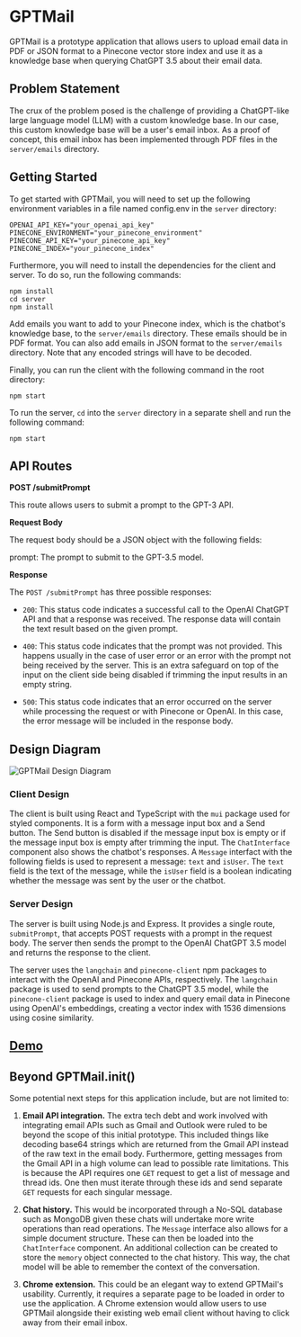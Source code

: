 # GPTMail
GPTMail is a prototype application that allows users to upload email data in PDF or JSON format to a Pinecone vector store index and use it as a knowledge base when querying ChatGPT 3.5 about their email data.

## Problem Statement
The crux of the problem posed is the challenge of providing a ChatGPT-like large language model (LLM) with a custom knowledge base. In our case, this custom knowledge base will be a user's email inbox. As a proof of concept, this email inbox has been implemented through PDF files in the `server/emails` directory.

## Getting Started
To get started with GPTMail, you will need to set up the following environment variables in a file named config.env in the `server` directory:

```
OPENAI_API_KEY="your_openai_api_key"
PINECONE_ENVIRONMENT="your_pinecone_environment"
PINECONE_API_KEY="your_pinecone_api_key"
PINECONE_INDEX="your_pinecone_index"
```

Furthermore, you will need to install the dependencies for the client and server. To do so, run the following commands:

```
npm install
cd server
npm install
```

Add emails you want to add to your Pinecone index, which is the chatbot's knowledge base, to the `server/emails` directory. These emails should be in PDF format. You can also add emails in JSON format to the `server/emails` directory. Note that any encoded strings will have to be decoded. 

Finally, you can run the client with the following command in the root directory:

```
npm start
```

To run the server, `cd` into the `server` directory in a separate shell and run the following command:

```
npm start
```

## API Routes
**POST /submitPrompt**

This route allows users to submit a prompt to the GPT-3 API.

**Request Body**

The request body should be a JSON object with the following fields:

prompt: The prompt to submit to the GPT-3.5 model.

**Response**

The `POST /submitPrompt` has three possible responses:

* `200`: This status code indicates a successful call to the OpenAI ChatGPT API and that a response was received. The response data will contain the text result based on the given prompt.

* `400`: This status code indicates that the prompt was not provided. This happens usually in the case of user error or an error with the prompt not being received by the server. This is an extra safeguard on top of the input on the client side being disabled if trimming the input results in an empty string.

* `500`: This status code indicates that an error occurred on the server while processing the request or with Pinecone or OpenAI. In this case, the error message will be included in the response body.

## Design Diagram
![GPTMail Design Diagram](design-diagram.png "GPTMail Design Diagram")

### Client Design
The client is built using React and TypeScript with the `mui` package used for styled components. It is a form with a message input box and a Send button. The Send button is disabled if the message input box is empty or if the message input box is empty after trimming the input. The `ChatInterface` component also shows the chatbot's responses. A `Message` interfact with the following fields is used to represent a message: `text` and `isUser`. The `text` field is the text of the message, while the `isUser` field is a boolean indicating whether the message was sent by the user or the chatbot.

### Server Design
The server is built using Node.js and Express. It provides a single route, `submitPrompt`, that accepts POST requests with a prompt in the request body. The server then sends the prompt to the OpenAI ChatGPT 3.5 model and returns the response to the client.

The server uses the `langchain` and `pinecone-client` npm packages to interact with the OpenAI and Pinecone APIs, respectively. The `langchain` package is used to send prompts to the ChatGPT 3.5 model, while the `pinecone-client` package is used to index and query email data in Pinecone using OpenAI's embeddings, creating a vector index with 1536 dimensions using cosine similarity.

## [Demo](https://www.youtube.com/watch?v=JV7teiAoDyM)

## Beyond GPTMail.init()
Some potential next steps for this application include, but are not limited to:

1. **Email API integration.** The extra tech debt and work involved with integrating email APIs such as Gmail and Outlook were ruled to be beyond the scope of this initial prototype. This included things like decoding base64 strings which are returned from the Gmail API instead of the raw text in the email body. Furthermore, getting messages from the Gmail API in a high volume can lead to possible rate limitations. This is because the API requires one `GET` request to get a list of message and thread ids. One then must iterate through these ids and send separate `GET` requests for each singular message.

2. **Chat history.** This would be incorporated through a No-SQL database such as MongoDB given these chats will undertake more write operations than read operations. The `Message` interface also allows for a simple document structure. These can then be loaded into the `ChatInterface` component. An additional collection can be created to store the `memory` object connected to the chat history. This way, the chat model will be able to remember the context of the conversation.

3. **Chrome extension.** This could be an elegant way to extend GPTMail's usability. Currently, it requires a separate page to be loaded in order to use the application. A Chrome extension would allow users to use GPTMail alongside their existing web email client without having to click away from their email inbox.